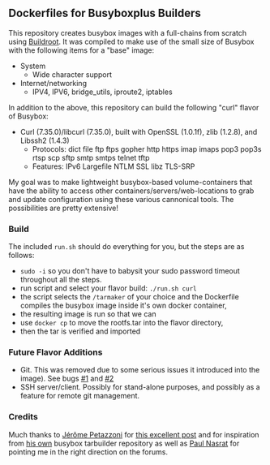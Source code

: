 ## Dockerfiles for Busyboxplus Builders

This repository creates busybox images with a full-chains from scratch using
[Buildroot](http://buildroot.uclibc.org).  It was compiled to make use of the
small size of Busybox with the following items for a "base" image:

* System
    * Wide character support
* Internet/networking
    * IPV4, IPV6, bridge_utils, iproute2, iptables

In addition to the above, this repository can build the following "curl" flavor
of Busybox:

* Curl (7.35.0)/libcurl (7.35.0), built with OpenSSL (1.0.1f), zlib (1.2.8), and
  Libssh2 (1.4.3)
    * Protocols: dict file ftp ftps gopher http https imap imaps pop3 pop3s rtsp
      scp sftp smtp smtps telnet tftp 
    * Features: IPv6 Largefile NTLM SSL libz TLS-SRP

My goal was to make lightweight busybox-based volume-containers that have the
ability to access other containers/servers/web-locations to grab and update
configuration using these various cannonical tools. The possibilities are pretty
extensive!

### Build

The included `run.sh` should do everything for you, but the steps are as
follows:

* `sudo -i` so you don't have to babysit your sudo password timeout throughout
  all the steps.
* run script and select your flavor build: `./run.sh curl`
* the script selects the `/tarmaker` of your choice and the Dockerfile compiles
  the busybox image inside it's own docker container,
* the resulting image is run so that we can
* use `docker cp` to move the rootfs.tar into the flavor directory,
* then the tar is verified and imported

### Future Flavor Additions

* Git. This was removed due to some serious issues it introduced into the
  image). See bugs [#1][1] and [#2][2]
* SSH server/client. Possibly for stand-alone purposes, and possibly as a
  feature for remote git management.

[1]: https://github.com/brianclements/dockerfile-busyboxplus/issues/1
[2]: https://github.com/brianclements/dockerfile-busyboxplus/issues/2
### Credits

Much thanks to [Jérôme Petazzoni](https://github.com/jpetazzo) for [this
excellent
post](http://blog.docker.io/2013/06/create-light-weight-docker-containers-buildroot)
and for inspiration from [his own](https://github.com/jpetazzo/docker-busybox)
busybox tarbuilder repository as well as [Paul
Nasrat](https://github.com/pnasrat) for pointing me in the right direction on 
the forums.
